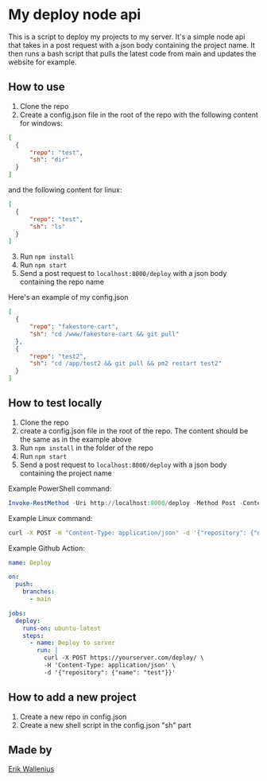 # My deploy node api

This is a script to deploy my projects to my server. It's a simple node api that takes in a post request with a json body containing the project name. It then runs a bash script that pulls the latest code from main and updates the website for example.

## How to use

1. Clone the repo
2. Create a config.json file in the root of the repo
with the following content for windows:
  ```json
  [
    {
        "repo": "test",
        "sh": "dir"
    }
  ]
  ```
  and the following content for linux:
  ```json
  [
    {
        "repo": "test",
        "sh": "ls"
    }
  ]
  ```
3. Run `npm install`
4. Run `npm start`
5. Send a post request to `localhost:8000/deploy` with a json body containing the repo name

  Here's an example of my config.json
  ```json
  [
    {
        "repo": "fakestore-cart",
        "sh": "cd /www/fakestore-cart && git pull"
    },
    {
        "repo": "test2",
        "sh": "cd /app/test2 && git pull && pm2 restart test2"
    }
  ]
  ```

## How to test locally

1. Clone the repo
2. create a config.json file in the root of the repo. The content should be the same as in the example above
3. Run `npm install` in the folder of the repo
4. Run `npm start`
5. Send a post request to `localhost:8000/deploy` with a json body containing the project name

Example PowerShell command: 
```powershell
Invoke-RestMethod -Uri http://localhost:8000/deploy -Method Post -ContentType 'application/json' -Body '{"repository": {"name": "test"}}'
```

Example Linux command:
```bash
curl -X POST -H "Content-Type: application/json" -d '{"repository": {"name": "test"}}' http://localhost:8000/deploy
```

Example Github Action:
```yaml
name: Deploy

on:
  push:
    branches:
      - main

jobs:
  deploy:
    runs-on: ubuntu-latest
    steps:
      - name: Deploy to server
        run: |
          curl -X POST https://yourserver.com/deploy/ \
          -H 'Content-Type: application/json' \
          -d '{"repository": {"name": "test"}}'
```
## How to add a new project

1. Create a new repo in config.json
2. Create a new shell script in the config.json "sh" part


## Made by

[Erik Wallenius](https://github.com/knottem/)